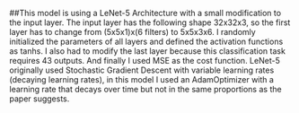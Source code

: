 ##This model is using a LeNet-5 Architecture with a small modification to the input layer. The input layer has the following shape 32x32x3, so the first layer has to change from (5x5x1)x(6 filters) to 5x5x3x6. I randomly initialized the parameters of all layers and defined the activation functions as tanhs.  I also had to modify the last layer because this classification task requires 43 outputs. And finally I used MSE as the cost function. LeNet-5 originally used Stochastic Gradient Descent with variable learning rates (decaying learning rates), in this model I used an AdamOptimizer with a learning rate that decays over time but not in the same proportions as the paper suggests.